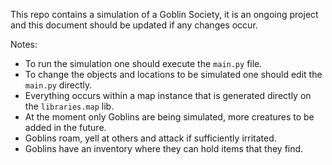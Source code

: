 This repo contains a simulation of a Goblin Society, it is an ongoing project and this document should be updated if any changes occur.

Notes: 
- To run the simulation one should execute the `main.py` file.
- To change the objects and locations to be simulated one should edit the `main.py` directly.
- Everything occurs within a map instance that is generated directly on the `libraries.map` lib.
- At the moment only Goblins are being simulated, more creatures to be added in the future.
- Goblins roam, yell at others and attack if sufficiently irritated.
- Goblins have an inventory where they can hold items that they find.